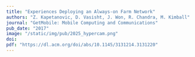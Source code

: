 ```yaml
---
title: "Experiences Deploying an Always-on Farm Network"
authors: "Z. Kapetanovic, D. Vasisht, J. Won, R. Chandra, M. Kimball"
journal: "GetMobile: Mobile Computing and Communications"
pub_date: "2017"
image: "/static/img/pub/2025_hypercam.png"
doi: 
pdf: "https://dl.acm.org/doi/abs/10.1145/3131214.3131220"
---
```

